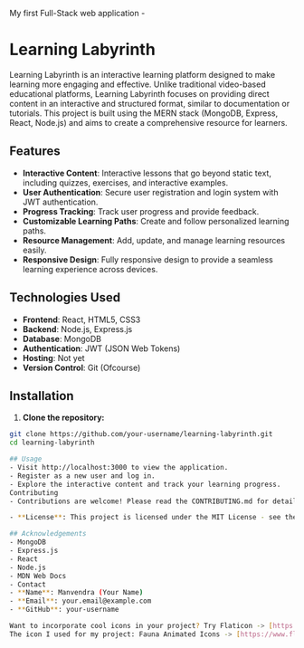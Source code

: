 My first Full-Stack web application -

# Learning Labyrinth

Learning Labyrinth is an interactive learning platform designed to make learning more engaging and effective. Unlike traditional video-based educational platforms, Learning Labyrinth focuses on providing direct content in an interactive and structured format, similar to documentation or tutorials. This project is built using the MERN stack (MongoDB, Express, React, Node.js) and aims to create a comprehensive resource for learners.

## Features

- **Interactive Content**: Interactive lessons that go beyond static text, including quizzes, exercises, and interactive examples.
- **User Authentication**: Secure user registration and login system with JWT authentication.
- **Progress Tracking**: Track user progress and provide feedback.
- **Customizable Learning Paths**: Create and follow personalized learning paths.
- **Resource Management**: Add, update, and manage learning resources easily.
- **Responsive Design**: Fully responsive design to provide a seamless learning experience across devices.

## Technologies Used

- **Frontend**: React, HTML5, CSS3
- **Backend**: Node.js, Express.js
- **Database**: MongoDB
- **Authentication**: JWT (JSON Web Tokens)
- **Hosting**: Not yet
- **Version Control**: Git (Ofcourse)

## Installation

1. **Clone the repository:**
  ```sh
  git clone https://github.com/your-username/learning-labyrinth.git
  cd learning-labyrinth

## Usage
- Visit http://localhost:3000 to view the application.
- Register as a new user and log in.
- Explore the interactive content and track your learning progress.
Contributing
- Contributions are welcome! Please read the CONTRIBUTING.md for details on the code of conduct and the process for submitting pull requests.

- **License**: This project is licensed under the MIT License - see the LICENSE file for details.

## Acknowledgements
- MongoDB
- Express.js
- React
- Node.js
- MDN Web Docs
- Contact
- **Name**: Manvendra (Your Name)
- **Email**: your.email@example.com
- **GitHub**: your-username

Want to incorporate cool icons in your project? Try Flaticon -> [https://www.flaticon.com]
The icon I used for my project: Fauna Animated Icons -> [https://www.flaticon.com/free-animated-icons/fauna]
